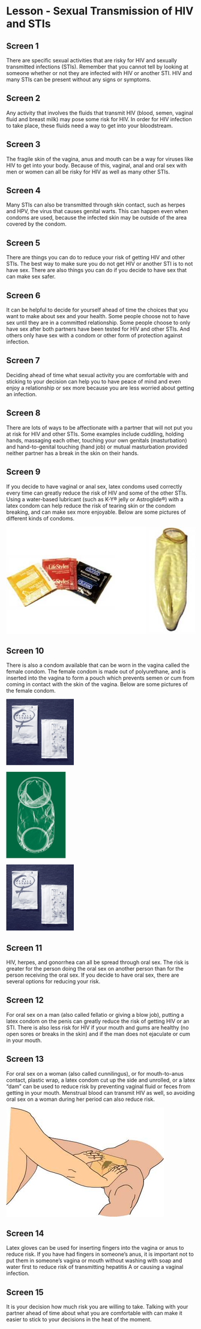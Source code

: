 # Lesson - Sexual Transmission of HIV and STIs

## Screen 1
There are specific sexual activities that are risky for HIV and sexually transmitted infections (STIs). Remember that you cannot tell by looking at someone whether or not they are infected with HIV or another STI. HIV and many STIs can be present without any signs or symptoms.

## Screen 2
Any activity that involves the fluids that transmit HIV (blood, semen, vaginal fluid and breast milk) may pose some risk for HIV. In order for HIV infection to take place, these fluids need a way to get into your bloodstream.

## Screen 3
The fragile skin of the vagina, anus and mouth can be a way for viruses like HIV to get into your body. Because of this, vaginal, anal and oral sex with men or women can all be risky for HIV as well as many other STIs.

## Screen 4
Many STIs can also be transmitted through skin contact, such as herpes and HPV, the virus that causes genital warts. This can happen even when condoms are used, because the infected skin may be outside of the area covered by the condom.

## Screen 5
There are things you can do to reduce your risk of getting HIV and other STIs. The best way to make sure you do not get HIV or another STI is to not have sex. There are also things you can do if you decide to have sex that can make sex safer.

## Screen 6
It can be helpful to decide for yourself ahead of time the choices that you want to make about sex and your health. Some people choose not to have sex until they are in a committed relationship. Some people choose to only have sex after both partners have been tested for HIV and other STIs. And others only have sex with a condom or other form of protection against infection.

## Screen 7
Deciding ahead of time what sexual activity you are comfortable with and sticking to your decision can help you to have peace of mind and even enjoy a relationship or sex more because you are less worried about getting an infection.

## Screen 8
There are lots of ways to be affectionate with a partner that will not put you at risk for HIV and other STIs. Some examples include cuddling, holding hands, massaging each other, touching your own genitals (masturbation) and hand-to-genital touching (hand job) or mutual masturbation provided neither partner has a break in the skin on their hands.

## Screen 9
If you decide to have vaginal or anal sex, latex condoms used correctly every time can greatly reduce the risk of HIV and some of the other STIs. Using a water-based lubricant (such as K-Y® jelly or Astroglide®) with a latex condom can help reduce the risk of tearing skin or the condom breaking, and can make sex more enjoyable. Below are some pictures of different kinds of condoms.

![ModulePic](images/SexualTransmissionOfHIVAndSTIs1.jpg)

## Screen 10
There is also a condom available that can be worn in the vagina called the female condom. The female condom is made out of polyurethane, and is inserted into the vagina to form a pouch which prevents semen or cum from coming in contact with the skin of the vagina. Below are some pictures of the female condom.

![ModulePic](images/Female_Condom_Package.png)

![ModulePic](images/Female_Condom.png)

![ModulePic](images/Female_Condom_Package.png)

## Screen 11
HIV, herpes, and gonorrhea can all be spread through oral sex. The risk is greater for the person doing the oral sex on another person than for the person receiving the oral sex. If you decide to have oral sex, there are several options for reducing your risk.

## Screen 12
For oral sex on a man (also called fellatio or giving a blow job), putting a latex condom on the penis can greatly reduce the risk of getting HIV or an STI. There is also less risk for HIV if your mouth and gums are healthy (no open sores or breaks in the skin) and if the man does not ejaculate or cum in your mouth.

## Screen 13
For oral sex on a woman (also called cunnilingus), or for mouth-to-anus contact, plastic wrap, a latex condom cut up the side and unrolled, or a latex “dam” can be used to reduce risk by preventing vaginal fluid or feces from getting in your mouth. Menstrual blood can transmit HIV as well, so avoiding oral sex on a woman during her period can also reduce risk.

![ModulePic](images/SexualTransmissionOfHIVAndSTIs2.jpg)

## Screen 14
Latex gloves can be used for inserting fingers into the vagina or anus to reduce risk. If you have had fingers in someone’s anus, it is important not to put them in someone’s vagina or mouth without washing with soap and water first to reduce risk of transmitting hepatitis A or causing a vaginal infection.

## Screen 15
It is your decision how much risk you are willing to take. Talking with your partner ahead of time about what you are comfortable with can make it easier to stick to your decisions in the heat of the moment.

